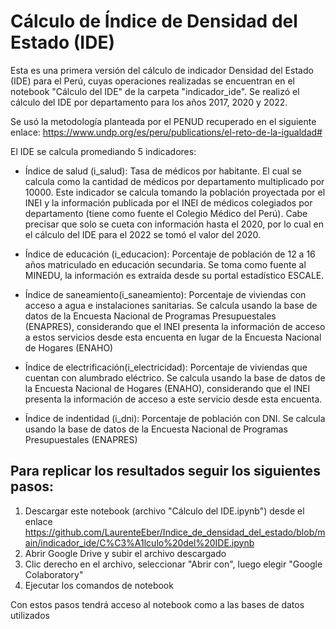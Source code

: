 # Cálculo de Índice de Densidad del Estado (IDE)

Esta es una primera versión del cálculo de indicador Densidad del Estado (IDE) para el Perú, cuyas operaciones realizadas se encuentran en el notebook "Cálculo del IDE" de la carpeta "indicador_ide". Se realizó el cálculo del IDE por departamento para los años 2017, 2020 y 2022.

Se usó la metodología planteada por el PENUD recuperado en el siguiente enlace: https://www.undp.org/es/peru/publications/el-reto-de-la-igualdad#

El IDE se calcula promediando 5 indicadores:

- Índice de salud (i_salud): Tasa de médicos por habitante. El cual se calcula como la cantidad de médicos por departamento multiplicado por 10000. Este indicador se calcula tomando la población proyectada por el INEI y la información publicada por el INEI de médicos colegiados por departamento (tiene como fuente el Colegio Médico del Perú). Cabe precisar que solo se cueta con información hasta el 2020, por lo cual en el cálculo del IDE para el 2022 se tomó el valor del 2020.

- Índice de educación (i_educacion): Porcentaje de población de 12 a 16 años matriculado en educación secundaria. Se toma como fuente al MINEDU, la información es extraída desde su portal estadístico ESCALE.

- Índice de saneamiento(i_saneamiento): Porcentaje de viviendas con acceso a agua e instalaciones sanitarias. Se calcula usando la base de datos de la Encuesta Nacional de Programas Presupuestales (ENAPRES), considerando que el INEI presenta la información de acceso a estos servicios desde esta encuenta en lugar de la Encuesta Nacional de Hogares (ENAHO)

- Índice de electrificación(i_electricidad): Porcentaje de viviendas que cuentan con alumbrado eléctrico. Se calcula usando la base de datos de la Encuesta Nacional de Hogares (ENAHO), considerando que el INEI presenta la información de acceso a este servicio desde esta encuenta.

- Índice de indentidad (i_dni): Porcentaje de población con DNI. Se calcula usando la base de datos de la Encuesta Nacional de Programas Presupuestales (ENAPRES) 


## Para replicar los resultados seguir los siguientes pasos:

1. Descargar este notebook (archivo "Cálculo del IDE.ipynb") desde el enlace https://github.com/LaurenteEber/Indice_de_densidad_del_estado/blob/main/indicador_ide/C%C3%A1lculo%20del%20IDE.ipynb
2. Abrir Google Drive y subir el archivo descargado
3. Clic derecho en el archivo, seleccionar "Abrir con", luego elegir "Google Colaboratory"
4. Ejecutar los comandos de notebook

Con estos pasos tendrá acceso al notebook como a las bases de datos utilizados